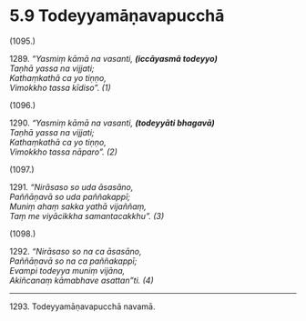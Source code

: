 

# 5.9 Todeyyamāṇavapucchā



(1095.)

1289\. _“Yasmiṃ kāmā na vasanti, __(iccāyasmā todeyyo)___  
_Taṇhā yassa na vijjati;_  
_Kathaṃkathā ca yo tiṇṇo,_  
_Vimokkho tassa kīdiso”. (1)_  


(1096.)

1290\. _“Yasmiṃ kāmā na vasanti, __(todeyyāti bhagavā)___  
_Taṇhā yassa na vijjati;_  
_Kathaṃkathā ca yo tiṇṇo,_  
_Vimokkho tassa nāparo”. (2)_  


(1097.)

1291\. _“Nirāsaso so uda āsasāno,_  
_Paññāṇavā so uda paññakappī;_  
_Muniṃ ahaṃ sakka yathā vijaññaṃ,_  
_Taṃ me viyācikkha samantacakkhu”. (3)_  


(1098.)

1292\. _“Nirāsaso so na ca āsasāno,_  
_Paññāṇavā so na ca paññakappī;_  
_Evampi todeyya muniṃ vijāna,_  
_Akiñcanaṃ kāmabhave asattan”ti. (4)_  


---

1293\. Todeyyamāṇavapucchā navamā.





